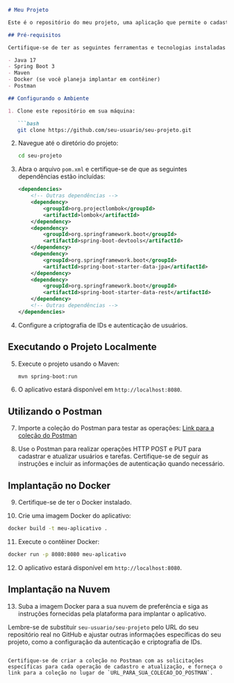 

```markdown
# Meu Projeto

Este é o repositório do meu projeto, uma aplicação que permite o cadastro de usuários e tarefas com autenticação e IDs criptografados. Siga as instruções abaixo para executá-lo na sua máquina e realizar operações de cadastro e atualização com o Postman.

## Pré-requisitos

Certifique-se de ter as seguintes ferramentas e tecnologias instaladas em sua máquina:

- Java 17
- Spring Boot 3
- Maven
- Docker (se você planeja implantar em contêiner)
- Postman

## Configurando o Ambiente

1. Clone este repositório em sua máquina:

   ```bash
   git clone https://github.com/seu-usuario/seu-projeto.git
   ```

2. Navegue até o diretório do projeto:

   ```bash
   cd seu-projeto
   ```

3. Abra o arquivo `pom.xml` e certifique-se de que as seguintes dependências estão incluídas:

   ```xml
   <dependencies>
       <!-- Outras dependências -->
       <dependency>
           <groupId>org.projectlombok</groupId>
           <artifactId>lombok</artifactId>
       </dependency>
       <dependency>
           <groupId>org.springframework.boot</groupId>
           <artifactId>spring-boot-devtools</artifactId>
       </dependency>
       <dependency>
           <groupId>org.springframework.boot</groupId>
           <artifactId>spring-boot-starter-data-jpa</artifactId>
       </dependency>
       <dependency>
           <groupId>org.springframework.boot</groupId>
           <artifactId>spring-boot-starter-data-rest</artifactId>
       </dependency>
       <!-- Outras dependências -->
   </dependencies>
   ```

4. Configure a criptografia de IDs e autenticação de usuários.

## Executando o Projeto Localmente

5. Execute o projeto usando o Maven:

   ```bash
   mvn spring-boot:run
   ```

6. O aplicativo estará disponível em `http://localhost:8080`.

## Utilizando o Postman

7. Importe a coleção do Postman para testar as operações:
   [Link para a coleção do Postman](URL_PARA_SUA_COLECAO_DO_POSTMAN)

8. Use o Postman para realizar operações HTTP POST e PUT para cadastrar e atualizar usuários e tarefas. Certifique-se de seguir as instruções e incluir as informações de autenticação quando necessário.

## Implantação no Docker

9. Certifique-se de ter o Docker instalado.

10. Crie uma imagem Docker do aplicativo:

   ```bash
   docker build -t meu-aplicativo .
   ```

11. Execute o contêiner Docker:

   ```bash
   docker run -p 8080:8080 meu-aplicativo
   ```

12. O aplicativo estará disponível em `http://localhost:8080`.

## Implantação na Nuvem

13. Suba a imagem Docker para a sua nuvem de preferência e siga as instruções fornecidas pela plataforma para implantar o aplicativo.

Lembre-se de substituir `seu-usuario/seu-projeto` pelo URL do seu repositório real no GitHub e ajustar outras informações específicas do seu projeto, como a configuração da autenticação e criptografia de IDs.
```

Certifique-se de criar a coleção no Postman com as solicitações específicas para cada operação de cadastro e atualização, e forneça o link para a coleção no lugar de `URL_PARA_SUA_COLECAO_DO_POSTMAN`.